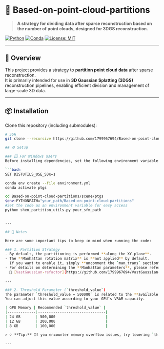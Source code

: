 # 🧩 Based-on-point-cloud-partitions

> **A strategy for dividing data after sparse reconstruction based on the number of point clouds, designed for 3DGS reconstruction.**

[![Python](https://img.shields.io/badge/Python-3.8+-blue.svg)](https://www.python.org/)
[![Conda](https://img.shields.io/badge/Conda-Environment-green.svg)](https://docs.conda.io/)
[![License: MIT](https://img.shields.io/badge/License-MIT-yellow.svg)](LICENSE)

---

## 📖 Overview

This project provides a strategy to **partition point cloud data** after sparse reconstruction.  
It is primarily intended for use in **3D Gaussian Splatting (3DGS)** reconstruction pipelines, enabling efficient division and management of large-scale 3D data.

---

## 📦 Installation

Clone this repository (including submodules):

```bash
# SSH
git clone --recursive https://github.com/1799967694/Based-on-point-cloud-partitions.git

## ⚙️ Setup

### 🪟 For Windows users
Before installing dependencies, set the following environment variable:

```bash
SET DISTUTILS_USE_SDK=1

conda env create --file environment.yml
conda activate ptgs

cd Based-on-point-cloud-partitions/scene/ptgs
$env:PYTHONPATH="your_path/Based-on-point-cloud-partitions" 
#Set the code as an environment variable for easy access
python shen_partition_utils.py your_sfm_path


---

## 📝 Notes

Here are some important tips to keep in mind when running the code:

### 1. Partition Strategy
- By default, the partitioning is performed **along the XY-plane**.
- The **Manhattan rotation matrix** is **not applied** by default.  
  If you want to enable it, simply **uncomment the `man_trans` section** in `shen_partition_utils.py`.
- For details on determining the **Manhattan parameters**, please refer to the following repository:  
  🔗 [VastGaussian-refactor](https://github.com/1799967694/VastGaussian-refactor)

---

### 2. Threshold Parameter (`threshold_value`)
The parameter `threshold_value = 500000` is related to the **available GPU memory** during training.  
You can adjust this value according to your GPU’s VRAM capacity.

| GPU Memory | Recommended `threshold_value` |
|-------------|-------------------------------|
| 24 GB       | 500,000                       |
| 12 GB       | 200,000                       |
| 8 GB        | 100,000                       |

> 💡 **Tip:** If you encounter memory overflow issues, try lowering `threshold_value` accordingly.

---
